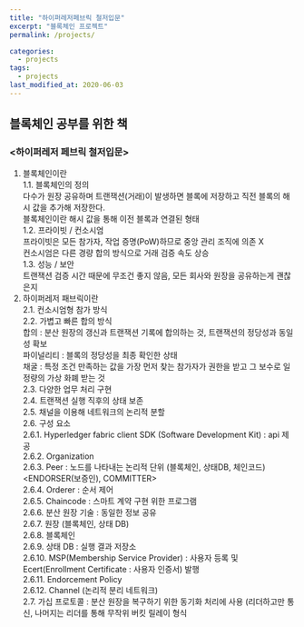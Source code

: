 ```yaml
---
title: "하이퍼레저페브릭 철저입문"
excerpt: "블록체인 프로젝트"
permalink: /projects/

categories:
  - projects
tags:
  - projects
last_modified_at: 2020-06-03
---
```

## 블록체인 공부를 위한 책
### <하이퍼레저 페브릭 철저입문>
1. 블록체인이란  
    1.1.	블록체인의 정의  
            다수가 원장 공유하며 트랜잭션(거래)이 발생하면 블록에 저장하고 직전 블록의 해시 값을 추가해 저장한다.  
            블록체인이란 해시 값을 통해 이전 블록과 연결된 형태  
    1.2.    프라이빗 / 컨소시엄  
            프라이빗은 모든 참가자, 작업 증명(PoW)하므로 중앙 관리 조직에 의존 X  
            컨소시엄은 다른 경량 합의 방식으로 거래 검증 속도 상승  
    1.3.	성능 / 보안  
            트랜잭션 검증 시간 때문에 무조건 좋지 않음, 모든 회사와 원장을 공유하는게 괜찮은지  
2.	하이퍼레저 패브릭이란  
    2.1.	컨소시엄형 참가 방식  
    2.2.	가볍고 빠른 합의 방식  
        합의 : 분산 원장의 갱신과 트랜잭션 기록에 합의하는 것, 트랜잭션의 정당성과 동일성 확보  
        파이널리티 : 블록의 정당성을 최종 확인한 상태  
        채굴 : 특정 조건 만족하는 값을 가장 먼저 찾는 참가자가 권한을 받고 그 보수로 일정량의 가상 화폐 받는 것  
    2.3.	다양한 업무 처리 구현  
    2.4.	트랜잭션 실행 직후의 상태 보존  
    2.5.	채널을 이용해 네트워크의 논리적 분할  
    2.6.	구성 요소  
        2.6.1.	Hyperledger fabric client SDK (Software Development Kit) : api 제공  
        2.6.2.	Organization  
        2.6.3.	Peer : 노드를 나타내는 논리적 단위 (블록체인, 상태DB, 체인코드) <ENDORSER(보증인), COMMITTER>  
        2.6.4.	Orderer : 순서 제어  
        2.6.5.	Chaincode : 스마트 계약 구현 위한 프로그램  
        2.6.6.	분산 원장 기술 : 동일한 정보 공유  
        2.6.7.	원장 (블록체인, 상태 DB)  
        2.6.8.	블록체인  
        2.6.9.	상태 DB : 실행 결과 저장소  
        2.6.10.	MSP(Membership Service Provider) : 사용자 등록 및 Ecert(Enrollment Certificate : 사용자 인증서) 발행  
        2.6.11.	Endorcement Policy  
        2.6.12.	Channel (논리적 분리 네트워크)  
    2.7.	가십 프로토콜 : 분산 원장을 복구하기 위한 동기화 처리에 사용 (리더하고만 통신, 나머지는 리더를 통해 무작위 버킷 릴레이 형식  